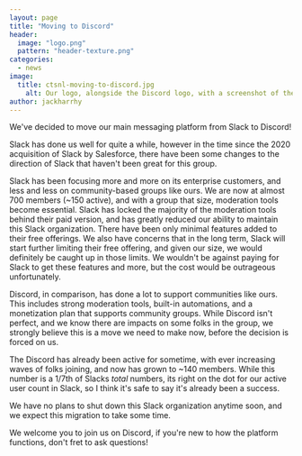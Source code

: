 ```yaml
---
layout: page
title: "Moving to Discord"
header:
  image: "logo.png"
  pattern: "header-texture.png"
categories:
  - news
image:
  title: ctsnl-moving-to-discord.jpg
	alt: Our logo, alongside the Discord logo, with a screenshot of the Discord client open to our server visible slightly in the background
author: jackharrhy
---
```


We've decided to move our main messaging platform from Slack to Discord!

Slack has done us well for quite a while, however in the time since the 2020 acquisition of Slack by Salesforce,
there have been some changes to the direction of Slack that haven't been great for this group.

Slack has been focusing more and more on its enterprise customers, and less and less on community-based groups
like ours.
We are now at almost 700 members (~150 active), and with a group that size, moderation tools become essential.
Slack has locked the majority of the moderation tools behind their paid version, and has greatly reduced our
ability to maintain this Slack organization. There have been only minimal features added to their free offerings.
We also have concerns that in the long term, Slack will start further limiting their free offering, and given
our size, we would definitely be caught up in those limits. We wouldn't be against paying for Slack to get
these features and more, but the cost would be outrageous unfortunately.

Discord, in comparison, has done a lot to support communities like ours. This includes strong moderation tools,
built-in automations, and a monetization plan that supports community groups. While Discord isn't perfect, and
we know there are impacts on some folks in the group, we strongly believe this is a move we need to make now,
before the decision is forced on us.

The Discord has already been active for sometime, with ever increasing waves of folks joining, and now has grown
to ~140 members. While this number is a 1/7th of Slacks _total_ numbers, its right on the dot for our active
user count in Slack, so I think it's safe to say it's already been a success.

We have no plans to shut down this Slack organization anytime soon, and we expect this migration to take some
time.

We welcome you to join us on Discord, if you're new to how the platform functions, don't fret to ask questions!
